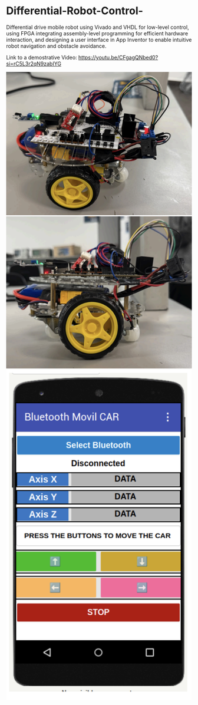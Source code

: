 # Differential-Robot-Control-

Differential drive mobile robot using Vivado and VHDL for low-level control, using FPGA integrating assembly-level programming for efficient hardware interaction, and designing a user interface in App Inventor to enable intuitive robot navigation and obstacle avoidance.


Link to a demostrative Video: https://youtu.be/CFgagQNbed0?si=rC5L3r2qN9zabIYG

![Example1](Example1.png)
![Example2](Example2.png)
![Example3](App_Inventor.png)
